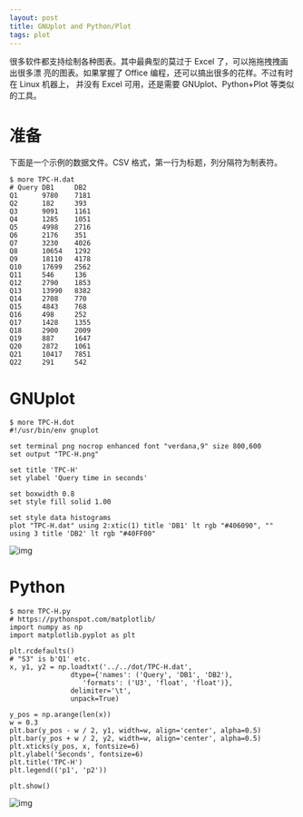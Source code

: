 ```yaml
---
layout: post
title: GNUplot and Python/Plot
tags: plot
---
```


很多软件都支持绘制各种图表。其中最典型的莫过于 Excel 了，可以拖拖拽拽画出很多漂 亮的图表。如果掌握了 Office 编程，还可以搞出很多的花样。不过有时在 Linux 机器上， 并没有 Excel 可用，还是需要 GNUplot、Python+Plot 等类似的工具。


# 准备

下面是一个示例的数据文件。CSV 格式，第一行为标题，列分隔符为制表符。

```
$ more TPC-H.dat
# Query DB1     DB2
Q1      9780    7181
Q2      182     393
Q3      9091    1161
Q4      1285    1051
Q5      4998    2716
Q6      2176    351
Q7      3230    4026
Q8      10654   1292
Q9      18110   4178
Q10     17699   2562
Q11     546     136
Q12     2790    1853
Q13     13990   8382
Q14     2708    770
Q15     4843    768
Q16     498     252
Q17     1428    1355
Q18     2900    2009
Q19     887     1647
Q20     2872    1061
Q21     10417   7851
Q22     291     542
```


# GNUplot

```
$ more TPC-H.dot
#!/usr/bin/env gnuplot

set terminal png nocrop enhanced font "verdana,9" size 800,600 
set output "TPC-H.png"

set title 'TPC-H'
set ylabel 'Query time in seconds'

set boxwidth 0.8
set style fill solid 1.00 

set style data histograms
plot "TPC-H.dat" using 2:xtic(1) title 'DB1' lt rgb "#406090", "" using 3 title 'DB2' lt rgb "#40FF00"
```

![img](/images/gnu-plot.png)


# Python

```
$ more TPC-H.py
# https://pythonspot.com/matplotlib/
import numpy as np
import matplotlib.pyplot as plt

plt.rcdefaults()
# "S3" is b'Q1' etc.
x, y1, y2 = np.loadtxt('../../dot/TPC-H.dat',
		       dtype={'names': ('Query', 'DB1', 'DB2'),
			      'formats': ('U3', 'float', 'float')},
		       delimiter='\t',
		       unpack=True)

y_pos = np.arange(len(x))
w = 0.3
plt.bar(y_pos - w / 2, y1, width=w, align='center', alpha=0.5)
plt.bar(y_pos + w / 2, y2, width=w, align='center', alpha=0.5)
plt.xticks(y_pos, x, fontsize=6)
plt.ylabel('Seconds', fontsize=6)
plt.title('TPC-H')
plt.legend(('p1', 'p2'))

plt.show()
```

![img](/images/python-plot.png)

